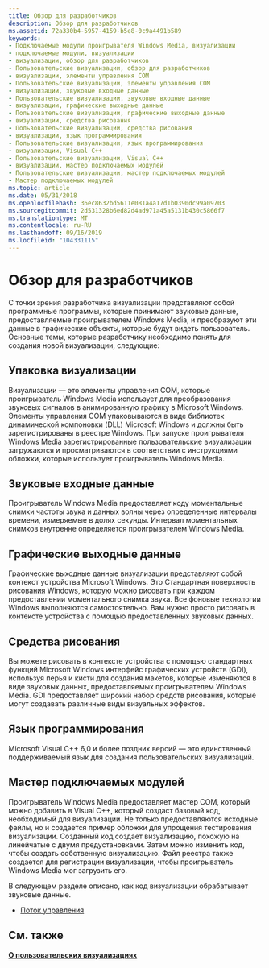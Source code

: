 ```yaml
---
title: Обзор для разработчиков
description: Обзор для разработчиков
ms.assetid: 72a330b4-5957-4159-b5e8-0c9a4491b589
keywords:
- Подключаемые модули проигрывателя Windows Media, визуализации
- подключаемые модули, визуализации
- визуализации, обзор для разработчиков
- Пользовательские визуализации, обзор для разработчиков
- визуализации, элементы управления COM
- Пользовательские визуализации, элементы управления COM
- визуализации, звуковые входные данные
- Пользовательские визуализации, звуковые входные данные
- визуализации, графические выходные данные
- Пользовательские визуализации, графические выходные данные
- визуализации, средства рисования
- Пользовательские визуализации, средства рисования
- визуализации, язык программирования
- Пользовательские визуализации, язык программирования
- визуализации, Visual C++
- Пользовательские визуализации, Visual C++
- визуализации, мастер подключаемых модулей
- Пользовательские визуализации, мастер подключаемых модулей
- Мастер подключаемых модулей
ms.topic: article
ms.date: 05/31/2018
ms.openlocfilehash: 36ec8632bd5611e081a4a17d1b0390dc99a09703
ms.sourcegitcommit: 2d531328b6ed82d4ad971a45a5131b430c5866f7
ms.translationtype: MT
ms.contentlocale: ru-RU
ms.lasthandoff: 09/16/2019
ms.locfileid: "104331115"
---
```

# <a name="developer-overview"></a>Обзор для разработчиков

С точки зрения разработчика визуализации представляют собой программные программы, которые принимают звуковые данные, предоставляемые проигрывателем Windows Media, и преобразуют эти данные в графические объекты, которые будут видеть пользователь. Основные темы, которые разработчику необходимо понять для создания новой визуализации, следующие:

## <a name="visualization-packaging"></a>Упаковка визуализации

Визуализации — это элементы управления COM, которые проигрыватель Windows Media использует для преобразования звуковых сигналов в анимированную графику в Microsoft Windows. Элементы управления COM упаковываются в виде библиотек динамической компоновки (DLL) Microsoft Windows и должны быть зарегистрированы в реестре Windows. При запуске проигрывателя Windows Media зарегистрированные пользовательские визуализации загружаются и просматриваются в соответствии с инструкциями обложки, которые использует проигрыватель Windows Media.

## <a name="audio-input"></a>Звуковые входные данные

Проигрыватель Windows Media предоставляет коду моментальные снимки частоты звука и данных волны через определенные интервалы времени, измеряемые в долях секунды. Интервал моментальных снимков внутренне определяется проигрывателем Windows Media.

## <a name="graphical-output"></a>Графические выходные данные

Графические выходные данные визуализации представляют собой контекст устройства Microsoft Windows. Это Стандартная поверхность рисования Windows, которую можно рисовать при каждом предоставлении моментального снимка звука. Все фоновые технологии Windows выполняются самостоятельно. Вам нужно просто рисовать в контексте устройства с помощью предоставленных звуковых данных.

## <a name="drawing-tools"></a>Средства рисования

Вы можете рисовать в контексте устройства с помощью стандартных функций Microsoft Windows интерфейс графических устройств (GDI), используя перья и кисти для создания макетов, которые изменяются в виде звуковых данных, предоставляемых проигрывателем Windows Media. GDI предоставляет широкий набор средств рисования, которые могут создавать различные виды визуальных эффектов.

## <a name="programming-language"></a>Язык программирования

Microsoft Visual C++ 6,0 и более поздних версий — это единственный поддерживаемый язык для создания пользовательских визуализаций.

## <a name="plug-in-wizard"></a>Мастер подключаемых модулей

Проигрыватель Windows Media предоставляет мастер COM, который можно добавить в Visual C++, который создаст базовый код, необходимый для визуализации. Не только предоставляются исходные файлы, но и создается пример обложки для упрощения тестирования визуализации. Созданный код создает визуализацию, похожую на линейчатые с двумя предустановками. Затем можно изменить код, чтобы создать собственную визуализацию. Файл реестра также создается для регистрации визуализации, чтобы проигрыватель Windows Media мог загрузить его.

В следующем разделе описано, как код визуализации обрабатывает звуковые данные.

-   [Поток управления](flow-of-control.md)

## <a name="related-topics"></a>См. также

<dl> <dt>

[**О пользовательских визуализациях**](about-custom-visualizations.md)
</dt> </dl>

 

 




